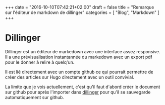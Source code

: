 +++
date = "2016-10-10T07:42:21+02:00"
draft = false
title = "Remarque sur l'éditeur de markdown de dillinger"
categories = [ "Blog", "Markdown" ]
+++

# Dillinger
Dillinger est un éditeur de markedown avec une interface assez responsive.
Il a une prévisualisation instantannée du markedown avec un export pdf pour le donner à relire à quelq'un.

Il est lié directement avec un compte github ce qui pourrait permettre de créer des articles sur Hugo directement avec un outil convivial.

La limite que je vois actuellement, c'est qu'il faut d'abord créer le document sur github pour après l'importer dans [dillinger](http://dillinger.io) pour qu'il se sauvegarde automatiquement sur github.
